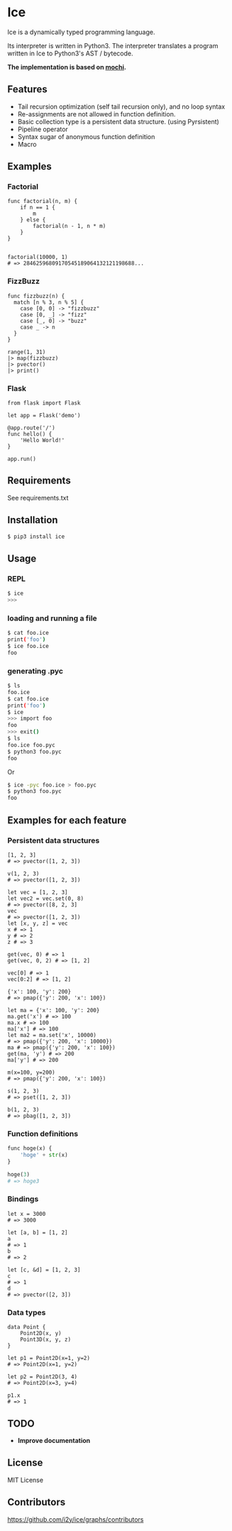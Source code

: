 Ice
====
Ice is a dynamically typed programming language.

Its interpreter is written in Python3. The interpreter translates a program written in Ice to Python3's AST / bytecode.

**The implementation is based on [mochi](https://github.com/i2y/mochi).**

## Features
- Tail recursion optimization (self tail recursion only), and no loop syntax
- Re-assignments are not allowed in function definition.
- Basic collection type is a persistent data structure. (using Pyrsistent)
- Pipeline operator
- Syntax sugar of anonymous function definition
- Macro

## Examples
### Factorial
```
func factorial(n, m) {
    if n == 1 {
        m
    } else {
        factorial(n - 1, n * m)
    }
}


factorial(10000, 1)
# => 28462596809170545189064132121198688...
```

### FizzBuzz
```
func fizzbuzz(n) {
  match [n % 3, n % 5] {
    case [0, 0] -> "fizzbuzz"
    case [0, _] -> "fizz"
    case [_, 0] -> "buzz"
    case _ -> n
  }
}

range(1, 31)
|> map(fizzbuzz)
|> pvector()
|> print()
```

### Flask
```
from flask import Flask

let app = Flask('demo')

@app.route('/')
func hello() {
    'Hello World!'
}

app.run()
```

## Requirements
See requirements.txt


## Installation
```sh
$ pip3 install ice
```

## Usage

### REPL
```sh
$ ice
>>>
```

### loading and running a file
```sh
$ cat foo.ice
print('foo')
$ ice foo.ice
foo
```

### generating .pyc
```sh
$ ls
foo.ice
$ cat foo.ice
print('foo')
$ ice
>>> import foo
foo
>>> exit()
$ ls
foo.ice foo.pyc
$ python3 foo.pyc
foo
```

Or

```sh
$ ice -pyc foo.ice > foo.pyc
$ python3 foo.pyc
foo
```

## Examples for each feature

### Persistent data structures
```
[1, 2, 3]
# => pvector([1, 2, 3])

v(1, 2, 3)
# => pvector([1, 2, 3])

let vec = [1, 2, 3]
let vec2 = vec.set(0, 8)
# => pvector([8, 2, 3]
vec
# => pvector([1, 2, 3])
let [x, y, z] = vec
x # => 1
y # => 2
z # => 3

get(vec, 0) # => 1
get(vec, 0, 2) # => [1, 2]

vec[0] # => 1
vec[0:2] # => [1, 2]

{'x': 100, 'y': 200}
# => pmap({'y': 200, 'x': 100})

let ma = {'x': 100, 'y': 200}
ma.get('x') # => 100
ma.x # => 100
ma['x'] # => 100
let ma2 = ma.set('x', 10000)
# => pmap({'y': 200, 'x': 10000})
ma # => pmap({'y': 200, 'x': 100})
get(ma, 'y') # => 200
ma['y'] # => 200

m(x=100, y=200)
# => pmap({'y': 200, 'x': 100})

s(1, 2, 3)
# => pset([1, 2, 3])

b(1, 2, 3)
# => pbag([1, 2, 3])
```

### Function definitions
```python
func hoge(x) {
    'hoge' + str(x)
}

hoge(3)
# => hoge3
```


### Bindings
```
let x = 3000
# => 3000

let [a, b] = [1, 2]
a
# => 1
b
# => 2

let [c, &d] = [1, 2, 3]
c
# => 1
d
# => pvector([2, 3])
```

### Data types
```
data Point {
    Point2D(x, y)
    Point3D(x, y, z)
}

let p1 = Point2D(x=1, y=2)
# => Point2D(x=1, y=2)

let p2 = Point2D(3, 4)
# => Point2D(x=3, y=4)

p1.x
# => 1
```

## TODO
- **Improve documentation**

## License
MIT License

## Contributors
https://github.com/i2y/ice/graphs/contributors

